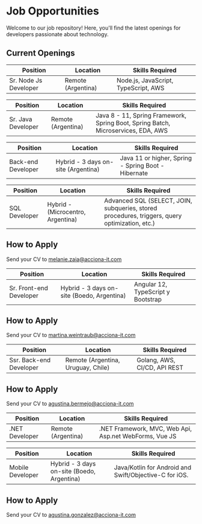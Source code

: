 # Job Opportunities
Welcome to our job repository! Here, you'll find the latest openings for developers passionate about technology.

## Current Openings

| Position       | Location           | Skills Required                          |
|----------------|--------------------|------------------------------------------|
| Sr. Node Js Developer   | Remote (Argentina) | Node.js, JavaScript, TypeScript, AWS |


| Position       | Location           | Skills Required                          |
|----------------|--------------------|------------------------------------------|
| Sr. Java Developer   | Remote (Argentina) | Java 8 - 11, Spring Framework, Spring Boot, Spring Batch, Microservices, EDA, AWS|


| Position       | Location           | Skills Required                          |
|----------------|--------------------|------------------------------------------|
| Back-end Developer   | Hybrid - 3 days on-site (Argentina) |Java 11 or higher, Spring - Spring Boot - Hibernate|


| Position       | Location           | Skills Required                          |
|----------------|--------------------|------------------------------------------|
|SQL Developer   | Hybrid - (Microcentro, Argentina) |Advanced SQL (SELECT, JOIN, subqueries, stored procedures, triggers, query optimization, etc.)|


## How to Apply
Send your CV to [melanie.zaia@acciona-it.com](mailto:melanie.zaia@acciona-it.com)



| Position       | Location           | Skills Required                          |
|----------------|--------------------|------------------------------------------|
| Sr. Front-end Developer   | Hybrid - 3 days on-site (Boedo, Argentina) | Angular 12, TypeScript y Bootstrap|

## How to Apply
Send your CV to [martina.weintraub@acciona-it.com](mailto:martina.weintraub@acciona-it.com)



| Position       | Location           | Skills Required                          |
|----------------|--------------------|------------------------------------------|
| Ssr. Back-end Developer   | Remote (Argentina, Uruguay, Chile)|Golang, AWS, CI/CD, API REST|

## How to Apply
Send your CV to [agustina.bermejo@acciona-it.com](mailto:agustina.bermejo@acciona-it.com)




| Position       | Location           | Skills Required                          |
|----------------|--------------------|------------------------------------------|
| .NET Developer   | Remote (Argentina)| .NET Framework, MVC, Web Api, Asp.net WebForms, Vue JS|


| Position       | Location           | Skills Required                          |
|----------------|--------------------|------------------------------------------|
| Mobile Developer   |  Hybrid - 3 days on-site (Boedo, Argentina)|Java/Kotlin for Android and Swift/Objective-C for iOS.|

## How to Apply
Send your CV to [agustina.gonzalez@acciona-it.com](mailto:agustina.gonzalez@acciona-it.com)


